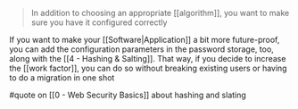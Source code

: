 > In addition to choosing an appropriate [[algorithm]], you want to make sure you have it configured correctly

If you want to make your [[Software|Application]] a bit more future-proof, you can add the configuration parameters in the password storage, too, along with the [[4 - Hashing & Salting]]. That way, if you decide to increase the [[work factor]], you can do so without breaking existing users or having to do a migration in one shot

#quote on [[0 - Web Security Basics]] about hashing and slating